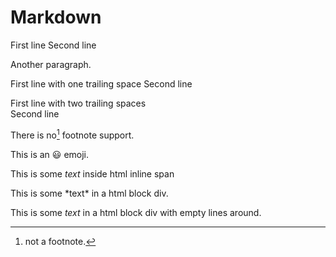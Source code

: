 # Markdown

First line
Second line

Another paragraph.

First line with one trailing space 
Second line

First line with two trailing spaces  
Second line

There is no[^1] footnote support.

[^1]: not a footnote.

This is an :smiley: emoji.

This is <span>some *text* inside html inline span</span>

<div>
This is some *text* in a html block div.
</div>

<div>
  
This is some *text* in a html block div with empty lines around.

</div>
